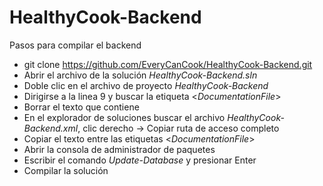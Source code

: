 # HealthyCook-Backend
Pasos para compilar el backend
- git clone https://github.com/EveryCanCook/HealthyCook-Backend.git
- Abrir el archivo de la solución _HealthyCook-Backend.sln_
- Doble clic en el archivo de proyecto _HealthyCook-Backend_
- Dirigirse a la linea 9 y buscar la etiqueta <_DocumentationFile_>
- Borrar el texto que contiene
- En el explorador de soluciones buscar el archivo _HealthyCook-Backend.xml_, clic derecho -> Copiar ruta de acceso completo
- Copiar el texto entre las etiquetas <_DocumentationFile_>
- Abrir la consola de administrador de paquetes
- Escribir el comando _Update-Database_ y presionar Enter 
- Compilar la solución
